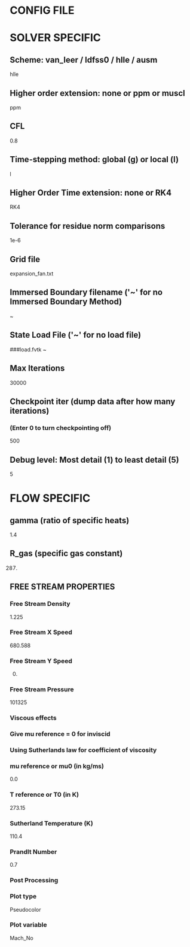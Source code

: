 CONFIG FILE
===========

# SOLVER SPECIFIC

## Scheme: van_leer / ldfss0 / hlle / ausm
hlle

## Higher order extension: none or ppm or muscl
ppm

## CFL
0.8

## Time-stepping method: global (g) or local (l)
l

## Higher Order Time extension: none or RK4
RK4

## Tolerance for residue norm comparisons
1e-6

## Grid file
expansion_fan.txt

## Immersed Boundary filename ('~' for no Immersed Boundary Method)
~

## State Load File ('~' for no load file)
###load.fvtk
~

## Max Iterations
30000

## Checkpoint iter (dump data after how many iterations)
### (Enter 0 to turn checkpointing off)
500

## Debug level: Most detail (1) to least detail (5)
5

# FLOW SPECIFIC

## gamma (ratio of specific heats)
1.4

## R\_gas (specific gas constant)
287.

## FREE STREAM PROPERTIES

### Free Stream Density
1.225

### Free Stream X Speed
680.588

### Free Stream Y Speed
0.

### Free Stream Pressure
101325

### Viscous effects
### Give mu reference = 0 for inviscid
### Using Sutherlands law for coefficient of viscosity
### mu reference or mu0 (in kg/ms)
0.0

### T reference or T0 (in K)
273.15

### Sutherland Temperature (K)
110.4

### Prandlt Number
0.7

### Post Processing

### Plot type
Pseudocolor

### Plot variable
Mach_No
